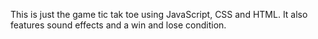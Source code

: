 This is just the game tic tak toe using JavaScript, CSS and HTML. It also features sound effects and a win and lose condition.
